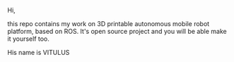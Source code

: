Hi, 

this repo contains my work on 3D printable autonomous mobile robot platform, based on ROS. It's open source project and you will be able make it yourself too. 

His name is VITULUS

